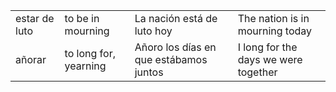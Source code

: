 




| | | | |
| - | - | - | - |
| estar de luto | to be in mourning | La nación está de luto hoy | The nation is in mourning today |
| añorar | to long for, yearning | Añoro los días en que estábamos juntos | I long for the days we were together |
